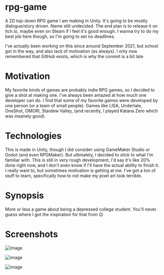 # rpg-game
A 2D top-down RPG game I am making in Unity. It's going to be mostly dialogue/story driven. Name still undecided. The end plan is to release it on itch.io, maybe even on Steam if I feel it's good enough. I wanna try to do my best job here though, so I'm going to set no deadlines.

I've actually been working on this since around September 2021, but school got in the way, and also lack of motivation (as always). I only now remembered that GitHub exists, which is why the commit is a bit late

# Motivation
My favorite kinds of games are probably indie RPG games, so I decided to give a shot at making one. I've always been amazed at how much one developer can do. I find that some of my favorite games were developed by one person (or a team of small people). Games like LISA, Undertale, OneShot, OMORI, Stardew Valley, (and recently, I played Katana Zero which was insanely good).

# Technologies
This is made in Unity, though I did consider using GameMaker Studio or Godot (and even RPGMaker).
But ultimately, I decided to stick to what I'm familiar with. 
This is still in very rough development, I'd say it's like 20% done right now, and I don't even know if I'll have the actual ability to finish it. I really want to, 
but sometimes motivation is getting at me. I've got a ton of stuff to learn, specifically how to not make my pixel art look terrible.

# Synopsis
More or less a game about being a depressed college student. You'll never guess where I got the inspiration for that from 😉

# Screenshots

![image](https://user-images.githubusercontent.com/69275171/190540075-f7da64eb-3efb-49bf-8670-a1acc11e6b92.png)

![image](https://user-images.githubusercontent.com/69275171/190540144-6dd2f5c5-b51f-4e33-8464-eb40564fc295.png)

![image](https://user-images.githubusercontent.com/69275171/207747029-80a5ef45-4dac-4ad2-86a8-d4645e619a5e.png)
